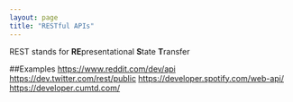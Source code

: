 ```yaml
---
layout: page
title: "RESTful APIs"
---
```


REST stands for **RE**presentational **S**tate **T**ransfer

##Examples
https://www.reddit.com/dev/api
https://dev.twitter.com/rest/public
https://developer.spotify.com/web-api/
https://developer.cumtd.com/
